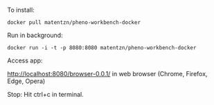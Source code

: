 To install:

`docker pull matentzn/pheno-workbench-docker`

Run in background:

`docker run -i -t -p 8080:8080 matentzn/pheno-workbench-docker`

Access app:

[http://localhost:8080/browser-0.0.1/](http://localhost:8080/browser-0.0.1/) in web browser (Chrome, Firefox, Edge, Opera)

Stop:
Hit ctrl+c in terminal.
